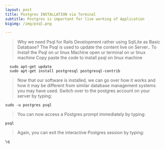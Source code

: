 ```yaml
---
layout: post
title: Postgres INSTALLATION via Terminal
subtitle: Postgres is important for live working of Application
bigimg: /img/psql.png

---
```

>Why we need Psql for Rails Development rather using SqlLite as Basic Database?
The Psql is used to update the content live on Server..
To Install the Psql on ur linux Machine
> open ur terminal on ur linux machine
> Copy paste the code to install psql on linux machine
```
  sudo apt-get update
  sudo apt-get install postgresql postgresql-contrib

```
> Now that our software is installed, we can go over how it works and how it may be different from similar database management systems you may have used.
Switch over to the postgres account on your server by typing:
```
sudo -u postgres psql

```
> You can now access a Postgres prompt immediately by typing:
 ```
psql
 ```
 > Again, you can exit the interactive Postgres session by typing:

```
\q
```

